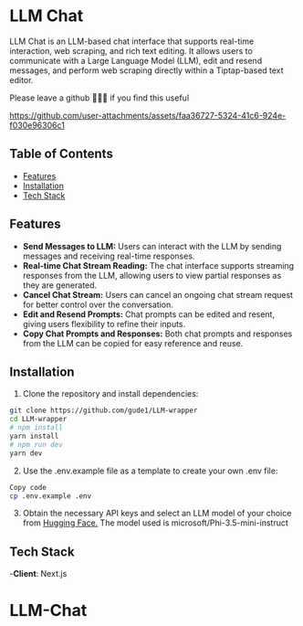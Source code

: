 # LLM Chat

LLM Chat is an LLM-based chat interface that supports real-time interaction, web scraping, and rich text editing. It allows users to communicate with a Large Language Model (LLM), edit and resend messages, and perform web scraping directly within a Tiptap-based text editor.

Please leave a github 🌟🌟🌟 if you find this useful

https://github.com/user-attachments/assets/faa36727-5324-41c6-924e-f030e96306c1


## Table of Contents

- [Features](#features)
- [Installation](#installation)
- [Tech Stack](#tech-stack)

## Features

- **Send Messages to LLM:** Users can interact with the LLM by sending messages and receiving real-time responses.
- **Real-time Chat Stream Reading:** The chat interface supports streaming responses from the LLM, allowing users to view partial responses as they are generated.
- **Cancel Chat Stream:** Users can cancel an ongoing chat stream request for better control over the conversation.
- **Edit and Resend Prompts:** Chat prompts can be edited and resent, giving users flexibility to refine their inputs.
- **Copy Chat Prompts and Responses:** Both chat prompts and responses from the LLM can be copied for easy reference and reuse.

## Installation

1. Clone the repository and install dependencies:

```bash
git clone https://github.com/gude1/LLM-wrapper
cd LLM-wrapper
# npm install
yarn install
# npm run dev
yarn dev
```

2. Use the .env.example file as a template to create your own .env file:

```bash
Copy code
cp .env.example .env
```

3. Obtain the necessary API keys and select an LLM model of your choice from [Hugging Face.](https://huggingface.co/microsoft/Phi-3.5-mini-instruct)
   The model used is microsoft/Phi-3.5-mini-instruct

## Tech Stack

-**Client**: Next.js

# LLM-Chat
